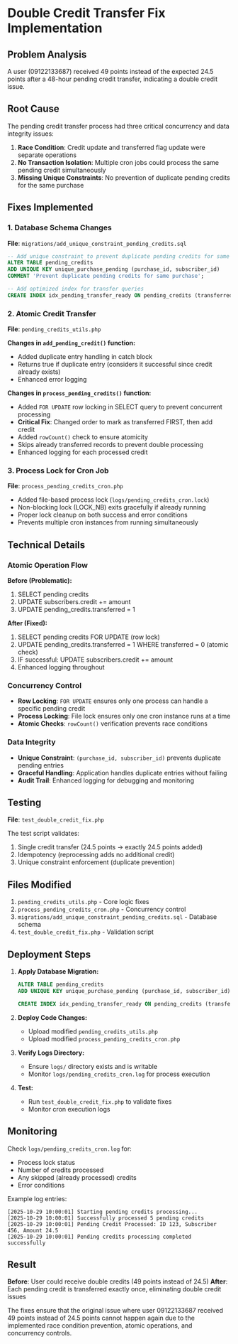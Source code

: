 # Double Credit Transfer Fix Implementation

## Problem Analysis

A user (09122133687) received 49 points instead of the expected 24.5 points after a 48-hour pending credit transfer, indicating a double credit issue.

## Root Cause

The pending credit transfer process had three critical concurrency and data integrity issues:

1. **Race Condition**: Credit update and transferred flag update were separate operations
2. **No Transaction Isolation**: Multiple cron jobs could process the same pending credit simultaneously  
3. **Missing Unique Constraints**: No prevention of duplicate pending credits for the same purchase

## Fixes Implemented

### 1. Database Schema Changes

**File**: `migrations/add_unique_constraint_pending_credits.sql`

```sql
-- Add unique constraint to prevent duplicate pending credits for same purchase
ALTER TABLE pending_credits 
ADD UNIQUE KEY unique_purchase_pending (purchase_id, subscriber_id) 
COMMENT 'Prevent duplicate pending credits for same purchase';

-- Add optimized index for transfer queries
CREATE INDEX idx_pending_transfer_ready ON pending_credits (transferred, created_at, active);
```

### 2. Atomic Credit Transfer

**File**: `pending_credits_utils.php`

**Changes in `add_pending_credit()` function:**
- Added duplicate entry handling in catch block
- Returns true if duplicate entry (considers it successful since credit already exists)
- Enhanced error logging

**Changes in `process_pending_credits()` function:**
- Added `FOR UPDATE` row locking in SELECT query to prevent concurrent processing
- **Critical Fix**: Changed order to mark as transferred FIRST, then add credit
- Added `rowCount()` check to ensure atomicity
- Skips already transferred records to prevent double processing
- Enhanced logging for each processed credit

### 3. Process Lock for Cron Job

**File**: `process_pending_credits_cron.php`

- Added file-based process lock (`logs/pending_credits_cron.lock`)
- Non-blocking lock (LOCK_NB) exits gracefully if already running
- Proper lock cleanup on both success and error conditions
- Prevents multiple cron instances from running simultaneously

## Technical Details

### Atomic Operation Flow

**Before (Problematic):**
1. SELECT pending credits
2. UPDATE subscribers.credit += amount
3. UPDATE pending_credits.transferred = 1

**After (Fixed):**
1. SELECT pending credits FOR UPDATE (row lock)
2. UPDATE pending_credits.transferred = 1 WHERE transferred = 0 (atomic check)
3. IF successful: UPDATE subscribers.credit += amount
4. Enhanced logging throughout

### Concurrency Control

- **Row Locking**: `FOR UPDATE` ensures only one process can handle a specific pending credit
- **Process Locking**: File lock ensures only one cron instance runs at a time
- **Atomic Checks**: `rowCount()` verification prevents race conditions

### Data Integrity

- **Unique Constraint**: `(purchase_id, subscriber_id)` prevents duplicate pending entries
- **Graceful Handling**: Application handles duplicate entries without failing
- **Audit Trail**: Enhanced logging for debugging and monitoring

## Testing

**File**: `test_double_credit_fix.php`

The test script validates:
1. Single credit transfer (24.5 points → exactly 24.5 points added)
2. Idempotency (reprocessing adds no additional credit)
3. Unique constraint enforcement (duplicate prevention)

## Files Modified

1. `pending_credits_utils.php` - Core logic fixes
2. `process_pending_credits_cron.php` - Concurrency control
3. `migrations/add_unique_constraint_pending_credits.sql` - Database schema
4. `test_double_credit_fix.php` - Validation script

## Deployment Steps

1. **Apply Database Migration:**
   ```sql
   ALTER TABLE pending_credits 
   ADD UNIQUE KEY unique_purchase_pending (purchase_id, subscriber_id);
   
   CREATE INDEX idx_pending_transfer_ready ON pending_credits (transferred, created_at, active);
   ```

2. **Deploy Code Changes:**
   - Upload modified `pending_credits_utils.php`
   - Upload modified `process_pending_credits_cron.php`

3. **Verify Logs Directory:**
   - Ensure `logs/` directory exists and is writable
   - Monitor `logs/pending_credits_cron.log` for process execution

4. **Test:**
   - Run `test_double_credit_fix.php` to validate fixes
   - Monitor cron execution logs

## Monitoring

Check `logs/pending_credits_cron.log` for:
- Process lock status
- Number of credits processed
- Any skipped (already processed) credits
- Error conditions

Example log entries:
```
[2025-10-29 10:00:01] Starting pending credits processing...
[2025-10-29 10:00:01] Successfully processed 5 pending credits
[2025-10-29 10:00:01] Pending Credit Processed: ID 123, Subscriber 456, Amount 24.5
[2025-10-29 10:00:01] Pending credits processing completed successfully
```

## Result

**Before**: User could receive double credits (49 points instead of 24.5)
**After**: Each pending credit is transferred exactly once, eliminating double credit issues

The fixes ensure that the original issue where user 09122133687 received 49 points instead of 24.5 points cannot happen again due to the implemented race condition prevention, atomic operations, and concurrency controls.